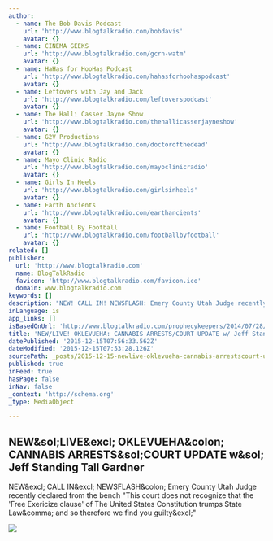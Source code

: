 ```yaml
---
author:
  - name: The Bob Davis Podcast
    url: 'http://www.blogtalkradio.com/bobdavis'
    avatar: {}
  - name: CINEMA GEEKS
    url: 'http://www.blogtalkradio.com/gcrn-watm'
    avatar: {}
  - name: HaHas for HooHas Podcast
    url: 'http://www.blogtalkradio.com/hahasforhoohaspodcast'
    avatar: {}
  - name: Leftovers with Jay and Jack
    url: 'http://www.blogtalkradio.com/leftoverspodcast'
    avatar: {}
  - name: The Halli Casser Jayne Show
    url: 'http://www.blogtalkradio.com/thehallicasserjayneshow'
    avatar: {}
  - name: G2V Productions
    url: 'http://www.blogtalkradio.com/doctorofthedead'
    avatar: {}
  - name: Mayo Clinic Radio
    url: 'http://www.blogtalkradio.com/mayoclinicradio'
    avatar: {}
  - name: Girls In Heels
    url: 'http://www.blogtalkradio.com/girlsinheels'
    avatar: {}
  - name: Earth Ancients
    url: 'http://www.blogtalkradio.com/earthancients'
    avatar: {}
  - name: Football By Football
    url: 'http://www.blogtalkradio.com/footballbyfootball'
    avatar: {}
related: []
publisher:
  url: 'http://www.blogtalkradio.com'
  name: BlogTalkRadio
  favicon: 'http://www.blogtalkradio.com/favicon.ico'
  domain: www.blogtalkradio.com
keywords: []
description: "NEW! CALL IN! NEWSFLASH: Emery County Utah Judge recently declared from the bench \"This court does not recognize that the 'Free Exericize clause' of The United States Constitution trumps State Law, and so therefore we find you guilty!\""
inLanguage: is
app_links: []
isBasedOnUrl: 'http://www.blogtalkradio.com/prophecykeepers/2014/07/28/newlive-oklevueha-cannabis-arrestscourt-update-w-jeff-standing-tall-gardner'
title: 'NEW/LIVE! OKLEVUEHA: CANNABIS ARRESTS/COURT UPDATE w/ Jeff Standing Tall Gardner'
datePublished: '2015-12-15T07:56:33.562Z'
dateModified: '2015-12-15T07:53:28.126Z'
sourcePath: _posts/2015-12-15-newlive-oklevueha-cannabis-arrestscourt-update-with-jeff-s.md
published: true
inFeed: true
hasPage: false
inNav: false
_context: 'http://schema.org'
_type: MediaObject

---
```

<article style=""><h1>NEW&amp;sol;LIVE&amp;excl; OKLEVUEHA&amp;colon; CANNABIS ARRESTS&amp;sol;COURT UPDATE w&amp;sol; Jeff Standing Tall Gardner</h1><p>NEW&amp;excl; CALL IN&amp;excl; NEWSFLASH&amp;colon; Emery County Utah Judge recently declared from the bench "This court does not recognize that the 'Free Exericize clause' of The United States Constitution trumps State Law&amp;comma; and so therefore we find you guilty&amp;excl;"</p><img src="http://cdn2.btrstatic.com/pics/showpics/large/295391_opTxcsBg.jpg" /></article>